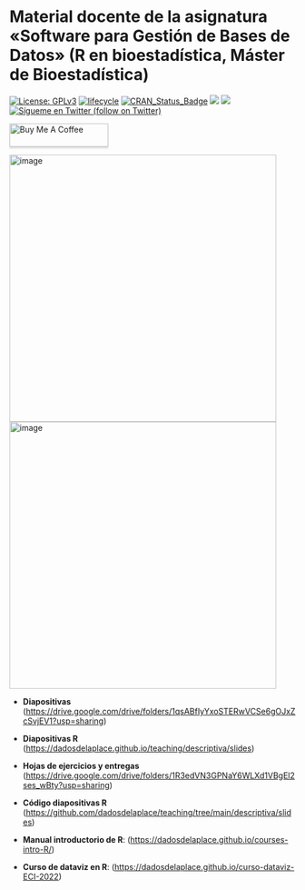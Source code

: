 Material docente de la asignatura «Software para Gestión de Bases de Datos» (R en bioestadística, Máster de Bioestadística)
======

[![License:
GPLv3](https://img.shields.io/badge/license-GPLv3-blue.svg)](https://www.gnu.org/licenses/gpl-3.0)
[![lifecycle](https://img.shields.io/badge/lifecycle-stable-green.svg)](https://www.tidyverse.org/lifecycle/#stable)
[![CRAN\_Status\_Badge](http://www.r-pkg.org/badges/version/icon)](https://cran.r-project.org/package=icons)
<a href="https://github.com/dadosdelaplace/hilostwitter/graphs/contributors" alt="Contributors"> <img src="https://img.shields.io/github/contributors/dadosdelaplace/hilostwitter" /></a>
<a href="https://github.com/dadosdelaplace/hilostwitter/pulse" alt="Activity"> <img src="https://img.shields.io/github/commit-activity/m/dadosdelaplace/hilostwitter" /></a>
<a href="https://twitter.com/intent/follow?screen_name=dadosdelaplace"> <img src="https://img.shields.io/twitter/follow/dadosdelaplace?style=social&logo=twitter"
            alt="Sígueme en Twitter (follow on Twitter)"></a>

<div align="left">

<a href="https://www.buymeacoffee.com/dadosdelaplace" target="_blank"><img src="https://www.buymeacoffee.com/assets/img/custom_images/orange_img.png" alt="Buy Me A Coffee" style="height: 41px !important;width: 174px !important;box-shadow: 0px 3px 2px 0px rgba(190, 190, 190, 0.5) !important;-webkit-box-shadow: 0px 3px 2px 0px rgba(190, 190, 190, 0.5) !important;" ></a>

<img width="470" alt="image" src="https://user-images.githubusercontent.com/26646492/190828763-4d863ca5-67b7-4d8f-8e1b-9a84f175309c.png">
<img width="470" alt="image" src="https://user-images.githubusercontent.com/26646492/190829320-2db7b042-1353-4f79-95c2-c92aa7282a67.png">

            
* **Diapositivas** (https://drive.google.com/drive/folders/1qsABfIyYxoSTERwVCSe6gOJxZcSvjEV1?usp=sharing)

* **Diapositivas R** (https://dadosdelaplace.github.io/teaching/descriptiva/slides)

* **Hojas de ejercicios y entregas** (https://drive.google.com/drive/folders/1R3edVN3GPNaY6WLXd1VBgEl2ses_wBty?usp=sharing)

* **Código diapositivas R** (https://github.com/dadosdelaplace/teaching/tree/main/descriptiva/slides)
                        
* **Manual introductorio de R**: (https://dadosdelaplace.github.io/courses-intro-R/)

* **Curso de dataviz en R**: (https://dadosdelaplace.github.io/curso-dataviz-ECI-2022)
            
